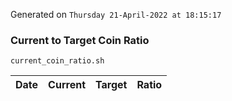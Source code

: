 Generated on `Thursday 21-April-2022 at 18:15:17`

### Current to Target Coin Ratio
`current_coin_ratio.sh`

Date|Current|Target|Ratio
---|---|---|---

